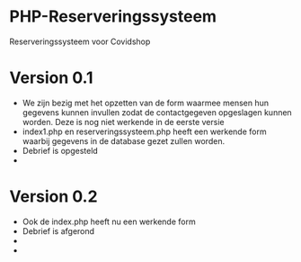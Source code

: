 # PHP-Reserveringssysteem
Reserveringssysteem voor Covidshop

# Version 0.1
* We zijn bezig met het opzetten van de form waarmee mensen hun gegevens kunnen invullen zodat de contactgegeven opgeslagen kunnen worden. Deze is nog niet werkende in de eerste versie
* index1.php en reserveringssysteem.php heeft een werkende form waarbij gegevens in de database gezet zullen worden.
* Debrief is opgesteld
*

# Version 0.2
* Ook de index.php heeft nu een werkende form
* Debrief is afgerond
*
*
